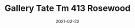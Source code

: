 ---
tags: 
  - "To Market"
  - "Loose Lay LVT"
  - "Gallery"
title: "Gallery Tate Tm 413 Rosewood"
designer: "To Market"
image_primary: "img/GALLERY-413.jpg"
href: "https://www.tomkt.com/copy-of-woven-swatches"
description: "Size%3A%207.08%22%20X%2047.24%22%A0/%20Wear%20layer%3A%20.5mm%20%2820mil%29%A0/%20Edge%3A%20Square%A0/%20Thickness%3A%205.0mm%20/%20Sq.ft/Ctn%3A%2023.25%A0/%20Installation%3A%20Glue%20Down"
category: "loose-lay-lvt-gallery"
subtitle: ""
manufacturer: "ToMarket"
slug: "/manufacturers/tomarket/loose-lay-lvt-gallery/to-market-gallery-tate-tm-413-rosewood"
date: "2021-02-22"
---